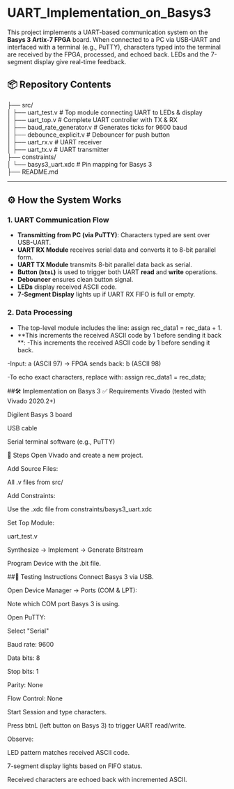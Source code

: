 # UART_Implementation_on_Basys3
This project implements a UART-based communication system on the **Basys 3 Artix-7 FPGA** board. When connected to a PC via USB-UART and interfaced with a terminal (e.g., PuTTY),
characters typed into the terminal are received by the FPGA, processed, and echoed back. LEDs and the 7-segment display give real-time feedback.

## 📦 Repository Contents
├── src/ <br>
│ ├── uart_test.v # Top module connecting UART to LEDs & display  <br>
│ ├── uart_top.v # Complete UART controller with TX & RX <br>
│ ├── baud_rate_generator.v # Generates ticks for 9600 baud <br>
│ ├── debounce_explicit.v # Debouncer for push button <br>
│ ├── uart_rx.v # UART receiver <br>
│ ├── uart_tx.v # UART transmitter <br>
├── constraints/ <br>
│ └── basys3_uart.xdc # Pin mapping for Basys 3 <br>
├── README.md <br>


---

## ⚙️ How the System Works

### 1. UART Communication Flow

- **Transmitting from PC (via PuTTY)**: Characters typed are sent over USB-UART.
- **UART RX Module** receives serial data and converts it to 8-bit parallel form.
- **UART TX Module** transmits 8-bit parallel data back as serial.
- **Button (`btnL`)** is used to trigger both UART **read** and **write** operations.
- **Debouncer** ensures clean button signal.
- **LEDs** display received ASCII code.
- **7-Segment Display** lights up if UART RX FIFO is full or empty.

### 2. Data Processing

- The top-level module includes the line:  assign rec_data1 = rec_data + 1.
- **This increments the received ASCII code by 1 before sending it back **: 
-This increments the received ASCII code by 1 before sending it back.

-Input: a (ASCII 97) → FPGA sends back: b (ASCII 98)

-To echo exact characters, replace with:
assign rec_data1 = rec_data;

##🛠️ Implementation on Basys 3
✅ Requirements
Vivado (tested with Vivado 2020.2+)

Digilent Basys 3 board

USB cable

Serial terminal software (e.g., PuTTY)

🔧 Steps
Open Vivado and create a new project.

Add Source Files:

All .v files from src/

Add Constraints:

Use the .xdc file from constraints/basys3_uart.xdc

Set Top Module:

uart_test.v

Synthesize → Implement → Generate Bitstream

Program Device with the .bit file.

##🧪 Testing Instructions
Connect Basys 3 via USB.

Open Device Manager → Ports (COM & LPT):

Note which COM port Basys 3 is using.

Open PuTTY:

Select "Serial"

Baud rate: 9600

Data bits: 8

Stop bits: 1

Parity: None

Flow Control: None

Start Session and type characters.

Press btnL (left button on Basys 3) to trigger UART read/write.

Observe:

LED pattern matches received ASCII code.

7-segment display lights based on FIFO status.

Received characters are echoed back with incremented ASCII.
